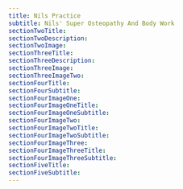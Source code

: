 ```yaml
---
title: Nils Practice
subtitle: Nils' Super Osteopathy And Body Work
sectionTwoTitle:
sectionTwoDescription:
sectionTwoImage:
sectionThreeTitle:
sectionThreeDescription:
sectionThreeImage:
sectionThreeImageTwo:
sectionFourTitle:
sectionFourSubtitle:
sectionFourImageOne:
sectionFourImageOneTitle:
sectionFourImageOneSubtitle:
sectionFourImageTwo:
sectionFourImageTwoTitle:
sectionFourImageTwoSubtitle:
sectionFourImageThree:
sectionFourImageThreeTitle:
sectionFourImageThreeSubtitle:
sectionFiveTitle:
sectionFiveSubtitle:
---
```


